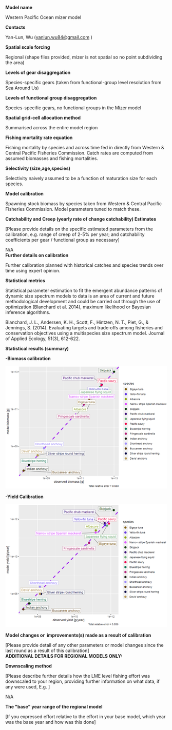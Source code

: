 **Model name**

Western Pacific Ocean mizer model

**Contacts**

Yan-Lun, Wu ([yanlun.wu84\@gmail.com](mailto:yanlun.wu84@gmail.com) ) 

**Spatial scale forcing**

Regional (shape files provided, mizer is not spatial so no point subdividing the area)

**Levels of gear disaggregation**

Species-specific gears (taken from functional-group level resolution from Sea Around Us)

**Levels of functional group disaggregation**

Species-specific gears, no functional groups in the Mizer model 

**Spatial grid-cell allocation method**

Summarised across the entire model region

**Fishing mortality rate equation**

Fishing mortality by species and across time fed in directly from Western & Central Pacific Fisheries Commission. Catch rates are computed from assumed biomasses and fishing mortalities.

**Selectivity (size,age,species)**

Selectivity naively assumed to be a function of maturation size for each species.

**Model calibration**

Spawning stock biomass by species taken from Western & Central Pacific Fisheries Commission. Model parameters tuned to match these. 

**Catchability and Creep (yearly rate of change catchability) Estimates**

\[Please provide details on the specific estimated parameters from the calibration, e.g. range of creep of 2-5% per year; and catchability coefficients per gear / functional group as necessary\]

N/A\
**Further details on calibration**

Further calibration planned with historical catches and species trends over time using expert opinion.

**Statistical metrics**

Statistical parameter estimation to fit the emergent abundance patterns of dynamic size spectrum models to data is an area of current and future methodological development and could be carried out through the use of optimization (Blanchard et al. 2014), maximum likelihood or Bayesian inference algorithms.

Blanchard, J. L., Andersen, K. H., Scott, F., Hintzen, N. T., Piet, G., & Jennings, S. (2014). Evaluating targets and trade‐offs among fisheries and conservation objectives using a multispecies size spectrum model. Journal of Applied Ecology, 51(3), 612-622.

**Statistical results (summary)**

**-Biomass calibration**

![](images/biomasscalibration1.png)

**-Yield Calibration**

![](images/biomasscalibration2.png)

**Model changes or  improvements(s) made as a result of calibration**

\[Please provide detail of any other parameters or model changes since the last round as a result of this calibration\]\
**ADDITIONAL DETAILS FOR REGIONAL MODELS ONLY:**

**Downscaling method**

\[Please describe further details how the LME level fishing effort was downscaled to your region, providing further information on what data, if any were used, E.g. \]

N/A

**The \"base\" year range of the regional model**

\[If you expressed effort relative to the effort in your base model, which year was the base year and how was this done\]
